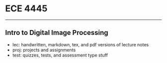 
# ECE 4445
----
Intro to Digital Image Processing
---
- lec: handwritten, markdown, tex, and pdf versions of lecture notes
- proj: projects and assignments
- test: quizzes, tests, and assessment type stuff
